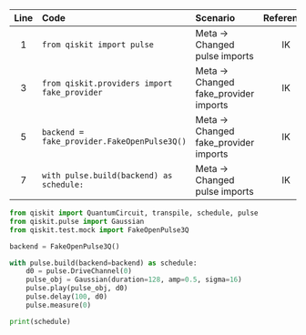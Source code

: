 | Line | Code | Scenario | Reference | Artifact | Refactoring |
| :--: | :--- | :------- | :-------: | :------- | :---------- |
| 1 | `from qiskit import pulse` | Meta -> Changed pulse imports | IK | qiskit.pulse | `from qiskit import QuantumCircuit, transpile, schedule, pulse` |
| 3 | `from qiskit.providers import fake_provider` | Meta -> Changed fake_provider imports | IK | qiskit.providers.fake_provider | `from qiskit.test.mock import FakeOpenPulse3Q` |
| 5 | `backend = fake_provider.FakeOpenPulse3Q()` | Meta -> Changed fake_provider imports | IK | qiskit.providers.fake_provider | `backend = FakeOpenPulse3Q()` |
| 7 | `with pulse.build(backend) as schedule:` | Meta -> Changed pulse imports | IK | qiskit.pulse | `with pulse.build(backend=backend) as schedule:` |

```python
from qiskit import QuantumCircuit, transpile, schedule, pulse
from qiskit.pulse import Gaussian
from qiskit.test.mock import FakeOpenPulse3Q

backend = FakeOpenPulse3Q()

with pulse.build(backend=backend) as schedule:
    d0 = pulse.DriveChannel(0)
    pulse_obj = Gaussian(duration=128, amp=0.5, sigma=16)
    pulse.play(pulse_obj, d0)
    pulse.delay(100, d0)
    pulse.measure(0)

print(schedule)
```
